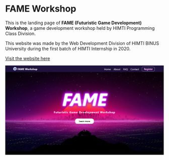 # FAME Workshop
This is the landing page of **FAME (Futuristic Game Development) Workshop**, a game development workshop held by HIMTI Programming Class Division.

This website was made by the Web Development Division of HIMTI BINUS University during the first batch of HIMTI Internship in 2020.

[Visit the website here](https://itslouisgs.github.io/fame/)

![FAME Workshop](assets/preview.png)
